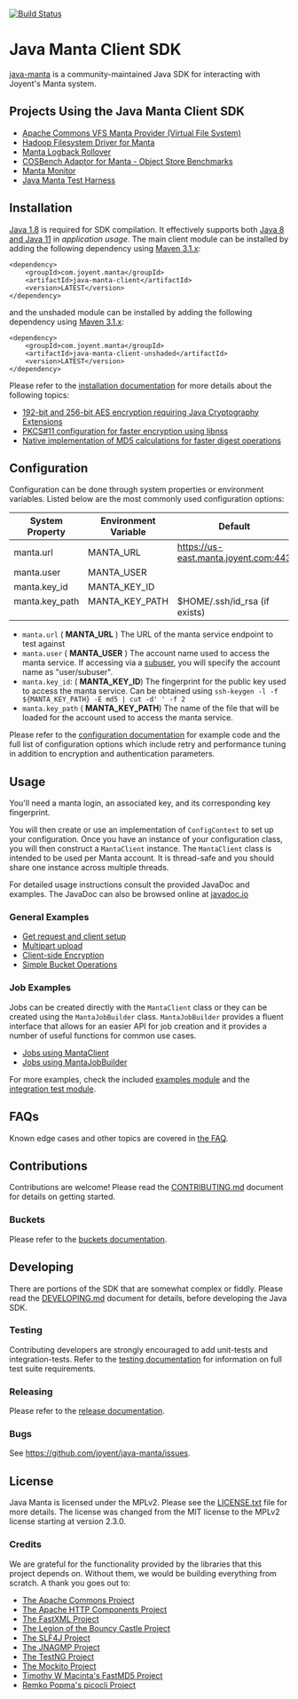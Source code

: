[![Build Status](https://travis-ci.org/joyent/java-manta.svg?branch=travis)](https://travis-ci.org/joyent/java-manta)

# Java Manta Client SDK

[java-manta](http://joyent.github.com/java-manta) is a community-maintained Java
SDK for interacting with Joyent's Manta system.

## Projects Using the Java Manta Client SDK

* [Apache Commons VFS Manta Provider (Virtual File System)](https://github.com/joyent/commons-vfs-manta)
* [Hadoop Filesystem Driver for Manta](https://github.com/joyent/hadoop-manta)
* [Manta Logback Rollover](https://github.com/dekobon/manta-logback-rollover)
* [COSBench Adaptor for Manta - Object Store Benchmarks](https://github.com/joyent/cosbench-manta)
* [Manta Monitor](https://github.com/joyent/manta-monitor)
* [Java Manta Test Harness](https://github.com/joyent/java-manta-test-harness)

## Installation

[Java 1.8](http://www.oracle.com/technetwork/java/javase/downloads/index.html) is required for SDK compilation. 
It effectively supports both [Java 8 and Java 11](https://www.oracle.com/technetwork/java/javase/downloads/index.html) 
in *application usage*. The main client module can be installed by adding the following dependency using 
[Maven 3.1.x](https://maven.apache.org/):

```
<dependency>
    <groupId>com.joyent.manta</groupId>
    <artifactId>java-manta-client</artifactId>
    <version>LATEST</version>
</dependency>
```
and the unshaded module can be installed by adding the following dependency using [Maven 3.1.x](https://maven.apache.org/):

```
<dependency>
    <groupId>com.joyent.manta</groupId>
    <artifactId>java-manta-client-unshaded</artifactId>
    <version>LATEST</version>
</dependency>
```

Please refer to the [installation documentation](/USAGE.md) for more details about the following topics:
 * [192-bit and 256-bit AES encryption requiring Java Cryptography Extensions](/USAGE.md#unlimited-encryption-requirements)
 * [PKCS#11 configuration for faster encryption using libnss](/USAGE.md#enabling-libnss-support-via-pkcs11)
 * [Native implementation of MD5 calculations for faster digest operations](/USAGE.md#enabling-native-fastmd5-support)

## Configuration

Configuration can be done through system properties or environment variables.
Listed below are the most commonly used configuration options:

| System Property                    | Environment Variable           | Default                              |
|------------------------------------|--------------------------------|--------------------------------------|
| manta.url                          | MANTA_URL                      | https://us-east.manta.joyent.com:443 |
| manta.user                         | MANTA_USER                     |                                      |
| manta.key_id                       | MANTA_KEY_ID                   |                                      |
| manta.key_path                     | MANTA_KEY_PATH                 | $HOME/.ssh/id_rsa (if exists)        |

* `manta.url` ( **MANTA_URL** )
The URL of the manta service endpoint to test against
* `manta.user` ( **MANTA_USER** )
The account name used to access the manta service. If accessing via a [subuser](https://docs.joyent.com/public-cloud/rbac/users),
you will specify the account name as "user/subuser".
* `manta.key_id`: ( **MANTA_KEY_ID**)
The fingerprint for the public key used to access the manta service. Can be obtained using `ssh-keygen -l -f ${MANTA_KEY_PATH} -E md5 | cut -d' ' -f 2`
* `manta.key_path` ( **MANTA_KEY_PATH**)
The name of the file that will be loaded for the account used to access the manta service.

Please refer to the [configuration documentation](/USAGE.md#configuration) for example code and the full
list of configuration options which include retry and performance tuning in addition to encryption and authentication
parameters.

## Usage

You'll need a manta login, an associated key, and its corresponding key
fingerprint.  

You will then create or use an implementation of `ConfigContext` to set up
your configuration. Once you have an instance of your configuration class,
you will then construct a `MantaClient` instance. The `MantaClient` class
is intended to be used per Manta account. It is thread-safe and you should
share one instance across multiple threads.

For detailed usage instructions consult the provided JavaDoc and examples. The
JavaDoc can also be browsed online at [javadoc.io](https://javadoc.io/doc/com.joyent.manta/java-manta-client/)

### General Examples
 
* [Get request and client setup](/java-manta-examples/src/main/java/SimpleClient.java)
* [Multipart upload](/java-manta-examples/src/main/java/ServerMultipart.java)
* [Client-side Encryption](/java-manta-examples/src/main/java/SimpleClientEncryption.java)
* [Simple Bucket Operations](/java-manta-examples/src/main/java/BucketsWithMantaClient.java)

### Job Examples

Jobs can be created directly with the `MantaClient` class or they can be created
using the `MantaJobBuilder` class. `MantaJobBuilder` provides a fluent interface
that allows for an easier API for job creation and it provides a number of
useful functions for common use cases.

* [Jobs using MantaClient](/java-manta-examples/src/main/java/JobsWithMantaClient.java)
* [Jobs using MantaJobBuilder](/java-manta-examples/src/main/java/JobsWithMantaJobBuilder.java)

For more examples, check the included [examples module](/java-manta-examples) and the
[integration test module](/java-manta-it/src/test/java/com/joyent/manta/client).

## FAQs

Known edge cases and other topics are covered in [the FAQ](/FAQ.md).

## Contributions

Contributions are welcome! Please read the [CONTRIBUTING.md](/CONTRIBUTING.md) document for details
on getting started.

### Buckets

Please refer to the [buckets documentation](/BUCKETS.md).

## Developing

There are portions of the SDK that are somewhat complex or fiddly. Please read the [DEVELOPING.md](/DEVELOPING.md) 
document for details, before developing the Java SDK.

### Testing

Contributing developers are strongly encouraged to add unit-tests and integration-tests. Refer to the [testing documentation](/TESTING.md)
for information on full test suite requirements.

### Releasing

Please refer to the [release documentation](/RELEASING.md).

### Bugs

See <https://github.com/joyent/java-manta/issues>.

## License
Java Manta is licensed under the MPLv2. Please see the [LICENSE.txt](/LICENSE.txt)
file for more details. The license was changed from the MIT license to the MPLv2
license starting at version 2.3.0.

### Credits
We are grateful for the functionality provided by the libraries that this project
depends on. Without them, we would be building everything from scratch. A thank you
goes out to:

* [The Apache Commons Project](https://commons.apache.org/)
* [The Apache HTTP Components Project](http://hc.apache.org/)
* [The FastXML Project](https://github.com/FasterXML)
* [The Legion of the Bouncy Castle Project](https://www.bouncycastle.org/)
* [The SLF4J Project](http://www.slf4j.org/)
* [The JNAGMP Project](https://github.com/square/jna-gmp)
* [The TestNG Project](http://testng.org/doc/index.html)
* [The Mockito Project](http://site.mockito.org/)
* [Timothy W Macinta's FastMD5 Project](http://twmacinta.com/myjava/fast_md5.php)
* [Remko Popma's picocli Project](https://github.com/remkop/picocli)
